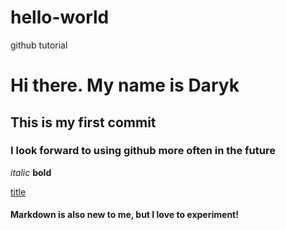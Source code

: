 # hello-world
github tutorial

# Hi there. My name is Daryk 

## This is my first commit 

### I look forward to using github more often in the future 

*italic* **bold**

[title](https://www.markdownguide.org/cheat-sheet/)

#### Markdown is also new to me, but I love to experiment!


  
